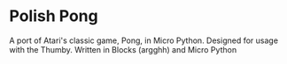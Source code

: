 # Polish Pong
A port of Atari's classic game, Pong, in Micro Python. Designed for usage with the Thumby. Written in Blocks (argghh) and Micro Python
